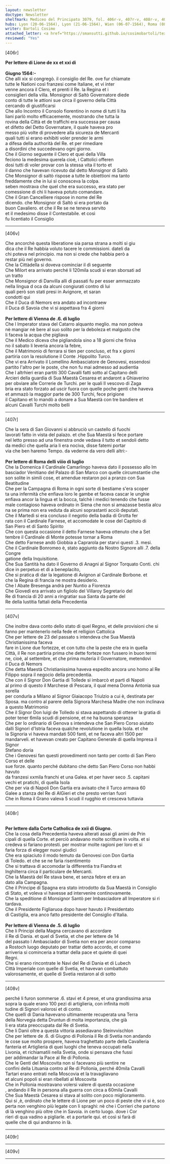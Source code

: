 ```yaml
---
layout: newsletter
doctype: Newsletter
shelfmark: Mediceo del Principato 3079, fol. 406r-v, 407r-v, 408r-v, 409r-v
hubs: Lyon (20-06-1564), Lyon (21-06-1564), Wien (06-07-1564), Roma (08-07-1564), Spanish Court (22-06-1564), Wien (05-07-1564)
writer: Bartoli Cosimo
attached_letter: <a href="https://smansutti.github.io/cosimobartoli/texts/2977_006/">2977_006</a>
reviewed: "Yes"
---
```


[406r]  
  
  
<strong>Per lettere di Lione de xx et xxi di</strong>  
<br/><strong>Giugno 1564:-</strong>  
Che alli xix si congregò. il consiglio del Re. ove fur chiamate  
tutte le Nationi così franzesi come Italiane, et vi inter  
venne ancora il Clero, et prenti il Re. la Regina et i  
consiglieri della villa. Monsignor di Saltò Governatore diede  
conto di tutte le attioni sue circa il governo della Città  
cercando di giustificarsi  
Che allo Incontro il Consolo fiorentino in nome di tutti li Ita  
liani parlò molto efficacemente, mostrando che tutta la  
rovina della Città et de traffichi era successa per causa  
et difetto del Detto Governatare, il quale haveva pro  
messo più volte di provedere alla sicureza de Mercanti  
quali tutti si erano exhibiti voler prender le armi  
a difesa della authorità del Re. et per rimediare  
a disordini che succedevano ogni giorno.  
Che il Giorno seguente il Clero et quei della Villa  
feciono la medesima querela cioè, i Cattolici offeren  
dosi tutti di voler provar con la stessa vita il torto et  
il danno che havevan ricevuto dal detto Monsignor di Saltò  
Che Monsignor di saltò rispose a tutte le obiettioni ma tanto  
freddamente che in lui si conosceva la colpa.  
seben mostrava che quel che era successo, era stato per  
comessione di chi li haveva potuto comandare.  
Che il Gran Cancelliere rispose in nome del Re  
dicendo. che Monsignor di Saltò si era portato da  
buon Cavaliero. et che il Re se ne teneva servito  
et il medesimo disse il Contestabile. et così  
fu licentiato il Consiglio  
  
---  

[406v]  
  
  
Che ancorchè questa liberatione sia parsa strana a molti si giu  
dica che il Re habbia voluto tacere le commissioni. dateli da  
chi poteva nel principio. ma non si crede che habbia però a  
restar più nel governo.  
Che la Cittàdella si doveva cominciar il dì seguente  
Che Milort era arrivato perché li 120mila scudi si eran sborsati ad  
un tratto  
Che Monsignor di Danvilla alli dì passati fu per esser ammazzato  
nella lingua d oca da alcuni congiurati contro di lui  
quali però son stati presi in Avignore, et saran  
condotti qui  
Che il Duca di Nemors era andato ad incontraew  
il Duca di Savoia che vi si aspettava fra 4 giorni  
<br/><strong>Per lettere di Vienna de .6. di luglio</strong>  
Che l Imperator stava del Catarro alquanto meglio. ma non poteva  
nè mangiar nè bere al suo solito per la deboleza et malgusto che  
li faceva la acqua che pigliava  
Che il Medico diceva che pigliandola sino a 18 giorni che finiva  
no il sabato li leveria ancora la febre,  
Che il Matrimonio di ferrara si tien per concluso, et fra x giorni  
partiria con la resolutione il Conte .Hippolito Turco.  
Che vi era Arrivato il Lomellino Ambasciatore de Genovesi, essendosi  
partito l'altro per le poste, che non fu mai admesso ad audientia  
Che l altrhieri eran partiti 300 Cavalli fatti sotto al Capitano delli  
Arcieri della guardia di Sua Maestà Cesarea et andaront a Ghiaverino  
per obviare alle Correrie de Turchi. per le quali Il vescovo di Zaga  
bria era stato forzato ad uscir fuora con quelle poche genti che haveva  
et ammazò la maggior parte de 300 Turchi, fece prigione  
il Capitano et lo mandò a donare a Sua Maestà con tre bandiere et  
alcuni Cavalli Turchi molto belli  
  
---  

[407r]  
  
  
Che la sera di San Giovanni si abbruciò un castello di fuochi  
lavorati fatto in vista del palazo. et che Sua Maestà si fece portare  
nel letto presso ad una finenstra onde vedava il tutto et sendoli detto  
da medici che quella aria li era nociva, disse fatemi portar  
via che ben haremo Tempo. da vederne da vero delli altri:-  
<br/><strong>Per lettere di Roma delli viiio di luglio</strong>  
Che la Domenica il Cardinale Camarlingo haveva dato il possesso allo Im  
basciador Venitiano del Palazo di San Marco con quelle circumstantie che  
son solite in simili cose, et amendue restaron poi a pranzo con Sua Beatitudine  
Che per la Campagna di Roma in ogni sorte di bestiame s'era scoper  
ta una infermità che enfiava loro le gambe et faceva cascar le unghie  
enfiava ancor la lingua et la bocca, talchè i medici tenendo che fusse  
male contagioso haveva ordinato in Siena che non si amazasse bestia alcu  
na se prima non era veduta da alcuni soprastanti acciò deputati.  
Che il Martedì si era concluso il negotio della badia di Grotta fer  
rata con il Cardinale Farnese, et accomodate le cose del Capitolo di  
San Piero et di Santo Spirito  
Che con questa occasione il detto Farnese haveva ottenuto che a Set  
tembre il Cardinale di Monte potesse tornar a Roma  
Che detto Farnese andò Giobbia a Caprarola per starvi questi .3. mesi.  
Che il Cardinale Bonromeo è, stato aggiunto da Nostro Signore alli .7. della Congre  
gatione della Inquisitione.  
Che Sua Santità ha dato il Governo di Anagni al Signor Torquato Conti. chi  
dice in perpetuo et di a beneplacito,  
Che si pratica di dar la legatione di Avignon al Cardinale Borbone. et  
che la Regina di francia ne mostra desiderio.  
Che l Abate Bresenga andrà per Nuntio a Fiorenza  
Che Giovedì era arrivato un figliolo del Villaroy Segretario del  
Re di francia di 20 anni a ringratiar sua Santa da parte del  
Re della Iustitia fattali della Precedentia  
  
---  

[407v]  
  
  
Che inoltre dava conto dello stato di quel Regno, et delle provisioni che si  
fanno per mantenerlo nella fede et relligion Cattolica  
Che per lettere de 23 del passato s intendeva che Sua Maestà Christianissima faceva  
fare in Lione due fortezze, et con tutto che la peste che era in quella  
Città, il Re non partiria prima che dette forteze non fussero in buon termi  
ne, cioè, al settembre, et che prima muteria il Governatore, metendovi  
il Duca di Nemors  
Che detta Maestà Christianissima haveva espedito ancora uno homo al Re  
Filippo sopra il negocio della precedentia.  
Che con il Signor Don Gartia di Tollede si imbarcò et partì di Napoli  
al primo di questo il Marchese di Pescara, il qual mena Donna Antonia sua sorella  
per condurla a Milano al Signor Giaiacopo Triulzio a cui è, destinata per  
Sposa. ma contro al parere della Signora Marchesa Madre che non inclinava  
a questo Matrimonio  
Che il Signor Don luigi de Tolledo si stava aspettando di ottener la gratia di  
poter tener 6mila scudi di pensione, et ne ha buona speranza  
Che per lo ordinario di Genova s intendeva che San Piero Corso aiutato  
dalli Signori d'Istria faceva qualche revolutione in quella Isola. et che  
la Signoria vi haveva mandati 500 fanti, et ne faceva altri 1500 per  
mandarveli. et havevan creato per Capitano Generale di quella Impresa il Signor  
Stefano doria  
Che i Genovesi fan questi provedimenti non tanto per conto di San Piero Corso et delle  
sue forze. quanto perché dubitano che detto San Piero Corso non habbi havuto  
da franzesi xxmila franchi et una Galea. et per haver seco .5. capitani  
vechi et pratichi, di quella Isola  
Che per via di Napoli Don Gartia era avisato che il Turco armava 60  
Galee a stanza del Re di AlGieri et che presto verrian fuori  
Che in Roma il Grano valeva 5 scudi il rugghio et cresceva tuttavia   
  
---  

[408r]  
  
  
<br/><strong>Per lettere dalla Corte Catholica de xxii di Giugno.</strong>  
Che la cosa della Precedentia haveva alterati assai gli animi de Prin  
cipali di quella Corte. et perciò andavano molte scritture in volta. et si  
credeva si fariano protesti. per mostrar molte ragioni per loro et si  
faria forza di elegger nuovi giudici  
Che era spiaciuto il modo temuto da Genovesi con Don Gartia  
di Toledo. et che se ne faria risentimento  
Che si trattava di accomodar la differentia tra Fiandra et  
Inghilterra circa il particulare de Mercanti.  
Che la Maestà del Re stava bene, et senza febre et era an  
dato alla Campagna.  
Che il Principe di Spagna era stato introdotto da Sua Maestà in Consiglio  
di Stato, et voleva vi havesse ad intervenire continovamente.  
Che la speditione di Monsignor Santò per Imbasciadore all Imperatore si ri  
tardava.  
Che il Presidente Figliaruoa dopo haver havuto il Presidentato  
di Castiglia, era anco fatto presidente del Consiglio d'Italia.  
<br/><strong>Per lettere di Vienna de .5. di luglio</strong>  
Che li Principi della Magna cercavano di accordare  
il Re di Dania. et quel di Svetia, et che per lettere de 14  
del passato l Ambasciador di Svetia non era per ancor comparso  
a Rostoch luogo deputato per trattar detto accordo, et come  
arriveria si cominceria a trattar della pace et quiete di quei  
Regni.  
Che si erano rincontrate le Navi del Re di Dania et di Lubech  
Città Imperiale con quelle di Svetia, et havevan combattuto  
valorosamente, et quelle di Svetia restaron al di sotto  
  
---  

[408v]  
  
  
perché li furon sommerse .6. stavi et 4 prese, et una grandissima arsa  
sopra la quale erano 100 pezi di artiglieria, con infinita molti  
tudine di Signori valorosi et di conto.  
Che quelli di Dania havevano ultimamente recuperata una Terra  
della Norvegia detta Druntun di molta importanzia, che già  
li era stata preoccupata dal Re di Svetia.  
Che li Danii oltre a questa vittoria assediavano Steinvvischlon  
Che per lettere de .6. di Giugno di Pollonia il Re di Svetia non andando  
le cose sue molto prospere, haveva traghettato parte della Cavalleria  
fanteria et Artiglieria di quei luoghi che teneva occupati nella  
Livonia, et richiamatili nella Svetia, onde si pensava che fussi  
per addimandar la Pace al Re di Pollonia.  
Che le Genti del Moscovita non si facevano più sentire ne  
confini della Lituania contro al Re di Pollonia, perché 40mila Cavalli  
Tartari erano entrati nella Moscovia et la travagliavano  
et alcuni popoli si eran ribellati al Moscovita  
Che in Pollonia mostravano volersi valere di questa occasione  
, andando il Re in persona alla guerra con circa a 60mila Cavalli  
Che Sua Maestà Cesarea si stava al solito con poco miglioramento.  
Qui si ,è, ordinato che le lettere di Lione per un poco di peste che vi si è, sco  
perta non venghino più legate con li spraghi: nè che i Corrieri che partono  
di là venghino più oltre che in Savoia. in certo luogo. dove i Cor  
rieri di qua vadino a pigliarle. et a portarle qui. et così si farà di  
quelle che di qui andranno in là.  
  
---  

[409r]  
  
  
  
---  

[409v]  
  
  
  
---  

